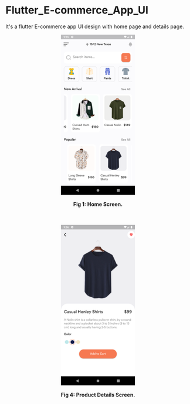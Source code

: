 # Flutter_E-commerce_App_UI
It's a flutter E-commerce app UI design with home page and details page.

<div align="center">
<img src="shop_ui\home_screen.png" style="width: 40%"></img>

<strong>Fig 1: Home Screen.</strong>
</div>
<br><br>

<div align="center">
<img src="shop_ui\details_screen.png" style="width: 40%"></img>

<strong>Fig 4: Product Details Screen.</strong>
</div>
<br><br>
